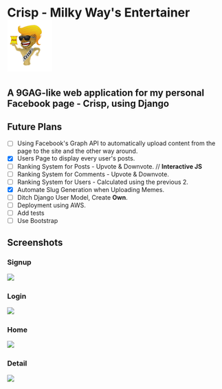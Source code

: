 # Crisp - Milky Way's Entertainer <img src="https://raw.githubusercontent.com/HakanSunay/Crisp/master/static/logo.png" height="120">

## A 9GAG-like web application for my personal Facebook page - Crisp, using Django


## Future Plans
- [ ] Using Facebook's Graph API to automatically upload content from the page to the site and the other way around.
- [x] Users Page to display every user's posts.
- [ ] Ranking System for Posts - Upvote & Downvote. // **Interactive JS**
- [ ] Ranking System for Comments - Upvote & Downvote.
- [ ] Ranking System for Users - Calculated using the previous 2.
- [x] Automate Slug Generation when Uploading Memes.
- [ ] Ditch Django User Model, Create **Own**.
- [ ] Deployment using AWS.
- [ ] Add tests
- [ ] Use Bootstrap

## Screenshots
### Signup
<img src="https://i.imgur.com/mpeyBeA.png">

### Login
<img src="https://i.imgur.com/LWggCmg.png">

### Home
<img src="https://i.imgur.com/zwcvdv1.png">

### Detail
<img src="https://i.imgur.com/Ddh2y42.png">
